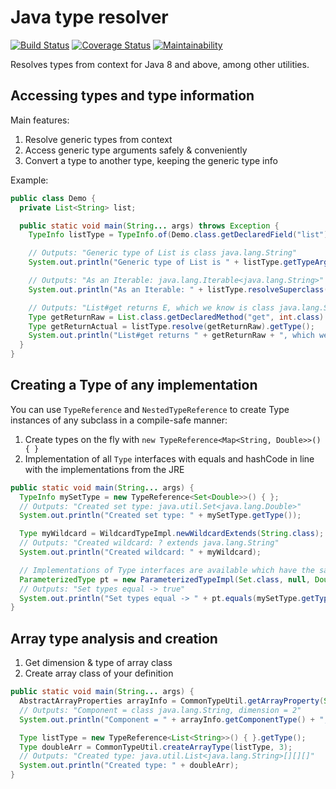 # Java type resolver
[![Build Status](https://travis-ci.org/ljacqu/JavaTypeResolver.svg?branch=master)](https://travis-ci.org/ljacqu/JavaTypeResolver)
[![Coverage Status](https://coveralls.io/repos/github/ljacqu/JavaTypeResolver/badge.svg?branch=master)](https://coveralls.io/github/ljacqu/JavaTypeResolver?branch=master)
[![Maintainability](https://api.codeclimate.com/v1/badges/a19c4b3ca6ea5ed5d083/maintainability)](https://codeclimate.com/github/ljacqu/JavaTypeResolver/maintainability)

Resolves types from context for Java 8 and above, among other utilities.

## Accessing types and type information

Main features:

1. Resolve generic types from context
1. Access generic type arguments safely & conveniently
1. Convert a type to another type, keeping the generic type info

Example:
```java
public class Demo {
  private List<String> list;

  public static void main(String... args) throws Exception {
    TypeInfo listType = TypeInfo.of(Demo.class.getDeclaredField("list"));

    // Outputs: "Generic type of List is class java.lang.String"
    System.out.println("Generic type of List is " + listType.getTypeArgumentAsClass(0));

    // Outputs: "As an Iterable: java.lang.Iterable<java.lang.String>"
    System.out.println("As an Iterable: " + listType.resolveSuperclass(Iterable.class).getType());

    // Outputs: "List#get returns E, which we know is class java.lang.String"
    Type getReturnRaw = List.class.getDeclaredMethod("get", int.class).getGenericReturnType();
    Type getReturnActual = listType.resolve(getReturnRaw).getType();
    System.out.println("List#get returns " + getReturnRaw + ", which we know is " + getReturnActual);
  }
}
```

## Creating a Type of any implementation

You can use `TypeReference` and `NestedTypeReference` to create
Type instances of any subclass in a compile-safe manner:

1. Create types on the fly with `new TypeReference<Map<String, Double>>() { }`
1. Implementation of all `Type` interfaces with equals and hashCode in line with the implementations from the JRE

```java
public static void main(String... args) {
  TypeInfo mySetType = new TypeReference<Set<Double>>() { };
  // Outputs: "Created set type: java.util.Set<java.lang.Double>"
  System.out.println("Created set type: " + mySetType.getType());

  Type myWildcard = WildcardTypeImpl.newWildcardExtends(String.class);
  // Outputs: "Created wildcard: ? extends java.lang.String"
  System.out.println("Created wildcard: " + myWildcard);

  // Implementations of Type interfaces are available which have the same #equals and #hashCode as the JRE impl.
  ParameterizedType pt = new ParameterizedTypeImpl(Set.class, null, Double.class);
  // Outputs: "Set types equal -> true"
  System.out.println("Set types equal -> " + pt.equals(mySetType.getType()));
}
```

## Array type analysis and creation

1. Get dimension & type of array class
1. Create array class of your definition

```java
public static void main(String... args) {
  AbstractArrayProperties arrayInfo = CommonTypeUtil.getArrayProperty(String[][].class);
  // Outputs: "Component = class java.lang.String, dimension = 2"
  System.out.println("Component = " + arrayInfo.getComponentType() + ", dimension = " + arrayInfo.getDimension());

  Type listType = new TypeReference<List<String>>() { }.getType();
  Type doubleArr = CommonTypeUtil.createArrayType(listType, 3);
  // Outputs: "Created type: java.util.List<java.lang.String>[][][]"
  System.out.println("Created type: " + doubleArr);
}
```